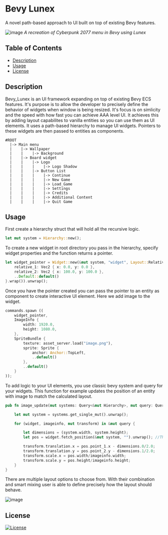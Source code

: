 <h1 align="left">Bevy Lunex</h1>
<p align="left">A novel path-based approach to UI built on top of existing Bevy features.</p>

![image](https://github.com/bytestring-net/bevy_lunex/assets/49441831/73d96dd1-d851-4a9f-9d58-11aba63e579d)
*A recreation of Cyberpunk 2077 menu in Bevy using Lunex*

## Table of Contents

- [Description](#description)
- [Usage](#usage)
- [License](#license)

## Description

Bevy_Lunex is an UI framework expanding on top of existing Bevy ECS features. It's purpose is to allow the developer to precisely define the behavior of widgets when window is being resized.
It's focus is on simlicity and the speed with how fast you can achieve AAA level UI. It achieves this by adding layout capabilites to vanilla entities so you can use them as UI elements.
It uses a path-based hierarchy to manage UI widgets. Pointers to these widgets are then passed to entities as components.
```
#ROOT
  |-> Main menu
  |    |-> Wallpaper
  |    |    |-> Background
  |    |-> Board widget
  |    |    |-> Logo
  |    |    |    |-> Logo Shadow
  |    |    |-> Button List
  |    |    |    |-> Continue
  |    |    |    |-> New Game
  |    |    |    |-> Load_Game
  |    |    |    |-> Settings
  |    |    |    |-> Credits
  |    |    |    |-> Additional Content
  |    |    |    |-> Quit Game
 ```

## Usage
First create a hierarchy struct that will hold all the recursive logic.
```rust
let mut system = Hierarchy::new();
```
To create a new widget in root directory you pass in the hierarchy, specify widget properties and the function returns a pointer. 
```rust
let widget_pointer = Widget::new(&mut system, "widget", Layout::Relative {
    relative_1: Vec2 { x: 0.0, y: 0.0 },
    relative_2: Vec2 { x: 100.0, y: 100.0 },
    ..Default::default()
}.wrap()).unwrap();
```
Once you have the pointer created you can pass the pointer to an entity as component to create interactive UI element. Here we add image to the widget.
```rust
commands.spawn ((
    widget_pointer,
    ImageInfo {
        width: 1920.0,
        height: 1080.0,
    },
    SpriteBundle {
        texture: asset_server.load("image.png"),
        sprite: Sprite {
            anchor: Anchor::TopLeft,
            ..default()
        },
        ..default()
    }
));
```
To add logic to your UI elements, you use classic bevy system and query for your widgets. This function for example updates the position of an entity with image to match the calculated layout.
```rust
pub fn image_update(mut systems: Query<&mut Hierarchy>, mut query: Query<(&mut Widget, &ImageInfo, &mut Transform)>) {

    let mut system = systems.get_single_mut().unwrap();

    for (widget, imageinfo, mut transform) in &mut query {

        let dimensions = (system.width, system.height);
        let pos = widget.fetch_position(&mut system, "").unwrap(); //The widget will locate itself inside the hierarchy

        transform.translation.x = pos.point_1.x - dimensions.0/2.0;
        transform.translation.y = pos.point_2.y - dimensions.1/2.0;
        transform.scale.x = pos.width/imageinfo.width;
        transform.scale.y = pos.height/imageinfo.height;
    }
}
```

There are multiple layout options to choose from. With their combination and smart mixing user is able to define precisely how the layout should behave.

![image](https://github.com/bytestring-net/bevy_lunex/assets/49441831/180b773d-cbd3-4b3e-8d97-fbedde011e10)

## License

[![License](https://img.shields.io/badge/License-Apache%202.0-blue.svg)](https://opensource.org/licenses/Apache-2.0)

